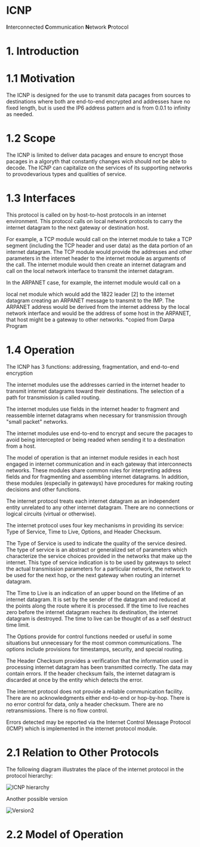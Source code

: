 # ICNP
**I**nterconnected **C**ommunication **N**etwork **P**rotocol

# 1. Introduction

# 1.1 Motivation
The ICNP is designed for the use to transmit data pacages from sources to destinations where both are end-to-end encrypted and addresses have no fixed length, but is used the IP6 address pattern and is from 0.0.1 to infinity as needed.

# 1.2 Scope
The ICNP is limited to deliver data pacages and ensure to encrypt those pacages in a algoryth that constantly changes wich should not be able to decode. The ICNP can capitalize on the services of its supporting networks to provodevarious types and qualities of service.

# 1.3 Interfaces
This protocol is called on by host-to-host protocols in an internet
environment.  This protocol calls on local network protocols to carry
the internet datagram to the next gateway or destination host.

For example, a TCP module would call on the internet module to take a
TCP segment (including the TCP header and user data) as the data
portion of an internet datagram.  The TCP module would provide the
addresses and other parameters in the internet header to the internet
module as arguments of the call.  The internet module would then
create an internet datagram and call on the local network interface to
transmit the internet datagram.

In the ARPANET case, for example, the internet module would call on a

local net module which would add the 1822 leader [2] to the internet
datagram creating an ARPANET message to transmit to the IMP.  The
ARPANET address would be derived from the internet address by the
local network interface and would be the address of some host in the
ARPANET, that host might be a gateway to other networks.
*copied from Darpa Program

# 1.4 Operation

The ICNP has 3 functions: addressing, fragmentation, and end-to-end encryption

The internet modules use the addresses carried in the internet header to transmit internet datagrams toward their destinations.
The selection of a path for transmission is called routing.

The internet modules use fields in the internet header to fragment and reassemble internet datagrams when necessary for transmission through
"small packet" networks.

The internet modules use end-to-end to encrypt and secure the pacages to avoid being intercepted or being readed when sending it to a destination from a host.

The model of operation is that an internet module resides in each host
  engaged in internet communication and in each gateway that
  interconnects networks.  These modules share common rules for
  interpreting address fields and for fragmenting and assembling
  internet datagrams.  In addition, these modules (especially in
  gateways) have procedures for making routing decisions and other
  functions.

  The internet protocol treats each internet datagram as an independent
  entity unrelated to any other internet datagram.  There are no
  connections or logical circuits (virtual or otherwise).

  The internet protocol uses four key mechanisms in providing its
  service:  Type of Service, Time to Live, Options, and Header Checksum.

  The Type of Service is used to indicate the quality of the service
  desired.  The type of service is an abstract or generalized set of
  parameters which characterize the service choices provided in the
  networks that make up the internet.  This type of service indication
  is to be used by gateways to select the actual transmission parameters
  for a particular network, the network to be used for the next hop, or
  the next gateway when routing an internet datagram.

  The Time to Live is an indication of an upper bound on the lifetime of
  an internet datagram.  It is set by the sender of the datagram and
  reduced at the points along the route where it is processed.  If the
  time to live reaches zero before the internet datagram reaches its
  destination, the internet datagram is destroyed.  The time to live can
  be thought of as a self destruct time limit.

  The Options provide for control functions needed or useful in some
  situations but unnecessary for the most common communications.  The
  options include provisions for timestamps, security, and special
  routing.

  The Header Checksum provides a verification that the information used
  in processing internet datagram has been transmitted correctly.  The
  data may contain errors.  If the header checksum fails, the internet
  datagram is discarded at once by the entity which detects the error.

  The internet protocol does not provide a reliable communication
  facility.  There are no acknowledgments either end-to-end or
  hop-by-hop.  There is no error control for data, only a header
  checksum.  There are no retransmissions.  There is no flow control.

  Errors detected may be reported via the Internet Control Message
  Protocol (ICMP) which is implemented in the internet protocol
  module.

 # 2.1 Relation to Other Protocols

The following diagram illustrates the place of the internet protocol
in the protocol hierarchy:

 ![ICNP hierarchy](https://cdn.discordapp.com/attachments/1155913540000022570/1405230662650167408/image.png?ex=689e1289&is=689cc109&hm=1b9db1b02aa9f4f5ffb86ecc0eebc0f561330fe2d40826e23526bff393cefbab&)

 Another possible version

 ![Version2](https://media.discordapp.net/attachments/1155913540000022570/1405231479973351565/image.png?ex=689e134c&is=689cc1cc&hm=cb15971cb5470e96799bec4425d2688cb5fe3f43ba7860646ef06d6776367729&=&format=webp&quality=lossless&width=1395&height=790)

 # 2.2 Model of Operation

 
